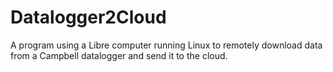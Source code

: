 # Datalogger2Cloud
A program using a Libre computer running Linux to remotely download data from a Campbell datalogger and send it to the cloud.
